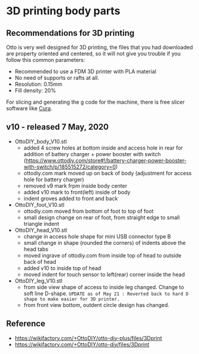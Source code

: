 # 3D printing body parts

## Recommendations for 3D printing
Otto is very well designed for 3D printing, the files that you had downloaded are property oriented and centered, so it will not give you trouble if you follow this common parameters:

* Recommended to use a FDM 3D printer with PLA material
* No need of supports or rafts at all.
* Resolution: 0.15mm
* Fill density: 20%

For slicing and generating the g code for the machine, there is free slicer software like [Cura](https://ultimaker.com/software/ultimaker-cura).

## v10 - released 7 May, 2020

* OttoDIY_body_V10.stl
  * added 4 screw holes at bottom inside and access hole in rear for addition of battery charger + power booster with switch (https://www.ottodiy.com/store#!/battery-charger-power-booster-with-switch/p/185515272/category=0)    
  * ottodiy.com mark moved up on back of body (adjustment for access hole for battery charger)
  * removed v9 mark frpm inside body center
  * added v10 mark to front(left) inside of body
  * indent groves added to front and back
* OttoDIY_foot_V10.stl
  * ottodiy.com moved from bottom of foot to top of foot
  * small design change on rear of foot, from straight edge to small triangle indent
* OttoDIY_head_V10.stl
  * change in access hole shape for mini USB connector type B
  * small change in shape (rounded the corners) of indents above the head tabs
  * moved ingrave of ottodiy.com from inside top of head to outside back of head
  * added v10 to inside top of head
  * moved indent for touch sensor to left(rear) corner inside the head
* OttoDIY_leg_V10.stl
  * from side view shape of access to inside leg changed.  Change to soft line D-shape.
   `UPDATE as of May 21 : Reverted back to hard D shape to make easier for 3D printer.`
  * from front view bottom, outdent circle design has changed.


## Reference
* https://wikifactory.com/+OttoDIY/otto-diy-plus/files/3Dprint 
* https://wikifactory.com/+OttoDIY/otto-diy/files/3Dprint


